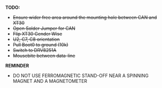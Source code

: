 **TODO:**
- ~~Ensure wider free area around the mounting hole between CAN and XT30~~
- ~~Open Solder Jumper for CAN~~
- ~~Flip XT30 Gender Wise~~
- ~~U2, C7, C8 orientation~~
- ~~Pull Boot0 to ground (10k)~~
- ~~Switch to DRV8251A~~
- ~~Mousebite between data-line~~
  
**REMINDER**
- DO NOT USE FERROMAGNETIC STAND-OFF NEAR A SPINNING MAGNET AND A MAGNETOMETER
